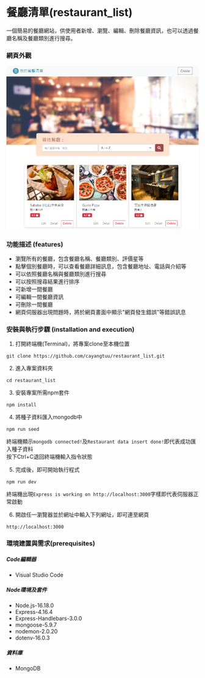 # 餐廳清單(restaurant_list)
一個簡易的餐廳網站，供使用者新增、瀏覽、編輯、刪除餐廳資訊，也可以透過餐廳名稱及餐廳類別進行搜尋。

### 網頁外觀
![image](https://github.com/cayangtuu/restaurant_list/blob/main/public/photo/%E9%A4%90%E5%BB%B3%E5%B0%81%E9%9D%A2V3.PNG)

### 功能描述 (features)
- 瀏覽所有的餐廳，包含餐廳名稱、餐廳類別、評價星等
- 點擊個別餐廳時，可以查看餐廳詳細訊息，包含餐廳地址、電話與介紹等
- 可以依照餐廳名稱與餐廳類別進行搜尋
- 可以按照搜尋結果進行排序
- 可新增一間餐廳
- 可編輯一間餐廳資訊
- 可刪除一間餐廳
- 網頁伺服器出現問題時，將於網頁畫面中顯示"網頁發生錯誤"等錯誤訊息

### 安裝與執行步驟 (installation and execution)
1. 打開終端機(Terminal)，將專案clone至本機位置
```
git clone https://github.com/cayangtuu/restaurant_list.git
```
2. 進入專案資料夾
```
cd restaurant_list
```
3. 安裝專案所需npm套件
```
npm install
```
4. 將種子資料匯入mongodb中
```
npm run seed
```
終端機顯示```mongodb connected!```及```Restaurant data insert done!```即代表成功匯入種子資料  
按下Ctrl+C退回終端機輸入指令狀態

5. 完成後，即可開始執行程式
```
npm run dev
```
終端機出現```Express is working on http://localhost:3000```字樣即代表伺服器正常啟動

6. 開啟任一瀏覽器並於網址中輸入下列網址，即可連至網頁
```
http://localhost:3000
```

### 環境建置與需求(prerequisites)
##### Code編輯器
- Visual Studio Code
##### Node環境及套件
- Node.js-16.18.0
- Express-4.16.4
- Express-Handlebars-3.0.0
- mongoose-5.9.7
- nodemon-2.0.20
- dotenv-16.0.3
##### 資料庫
- MongoDB
